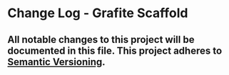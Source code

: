 # Change Log - Grafite Scaffold
All notable changes to this project will be documented in this file.
This project adheres to [Semantic Versioning](http://semver.org/).
----
